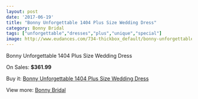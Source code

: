 ```yaml
---
layout: post
date: '2017-06-19'
title: "Bonny Unforgettable 1404 Plus Size Wedding Dress"
category: Bonny Bridal
tags: ["unforgettable","dresses","plus","unique","special"]
image: http://www.eudances.com/734-thickbox_default/bonny-unforgettable-1404-plus-size-wedding-dress.jpg
---
```

Bonny Unforgettable 1404 Plus Size Wedding Dress

On Sales: **$361.99**
<a href="https://www.eudances.com/en/bonny-bridal/237-bonny-unforgettable-1404-plus-size-wedding-dress.html"><amp-img layout="responsive" width="600" height="600" src="//www.eudances.com/734-thickbox_default/bonny-unforgettable-1404-plus-size-wedding-dress.jpg" alt="Bonny Unforgettable 1404 Plus Size Wedding Dress 0" /></a>
<a href="https://www.eudances.com/en/bonny-bridal/237-bonny-unforgettable-1404-plus-size-wedding-dress.html"><amp-img layout="responsive" width="600" height="600" src="//www.eudances.com/735-thickbox_default/bonny-unforgettable-1404-plus-size-wedding-dress.jpg" alt="Bonny Unforgettable 1404 Plus Size Wedding Dress 1" /></a>

Buy it: [Bonny Unforgettable 1404 Plus Size Wedding Dress](https://www.eudances.com/en/bonny-bridal/237-bonny-unforgettable-1404-plus-size-wedding-dress.html "Bonny Unforgettable 1404 Plus Size Wedding Dress")

View more: [Bonny Bridal](https://www.eudances.com/en/3-bonny-bridal "Bonny Bridal")